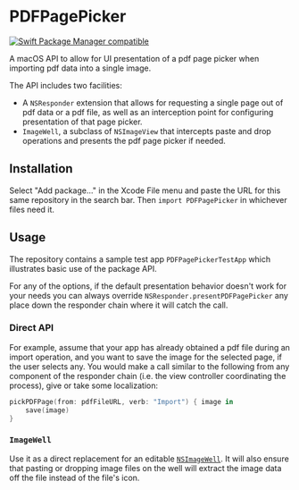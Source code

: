 # PDFPagePicker
[![Swift Package Manager compatible](https://img.shields.io/badge/SPM-compatible-4BC51D.svg?style=flat)](https://github.com/apple/swift-package-manager)

A macOS API to allow for UI presentation of a pdf page picker when importing pdf data into a single image.

The API includes two facilities:

- A `NSResponder` extension that allows for requesting a single page out of pdf data or a pdf file, as well as an
interception point for configuring presentation of that page picker.
- `ImageWell`, a subclass of `NSImageView` that intercepts paste and drop operations and presents the pdf page picker
if needed.

## Installation

Select "Add package…" in the Xcode File menu and paste the URL for this same repository in the search bar. Then `import
PDFPagePicker` in whichever files need it. 

## Usage

The repository contains a sample test app `PDFPagePickerTestApp` which illustrates basic use of the package API.

For any of the options, if the default presentation behavior doesn't work for your needs you can always override
`NSResponder.presentPDFPagePicker` any place down the responder chain where it will catch the call.

### Direct API

For example, assume that your app has already obtained a pdf file during an import operation, and you want to save the
image for the selected page, if the user selects any. You would make a call similar to the following from any component
of the responder chain (i.e. the view controller coordinating the process), give or take some localization:

```swift
pickPDFPage(from: pdfFileURL, verb: "Import") { image in
    save(image)
}
```

### `ImageWell`

Use it as a direct replacement for an editable
[`NSImageWell`](https://developer.apple.com/documentation/appkit/nsimageview). It will also ensure that pasting or
dropping image files on the well will extract the image data off the file instead of the file's icon.
